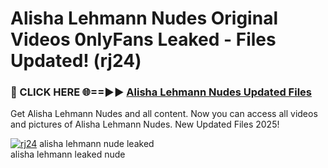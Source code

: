 # Alisha Lehmann Nudes Original Videos 0nlyFans Leaked - Files Updated! (rj24)

<h3>🔴 CLICK HERE 🌐==►► <a href="https://tinyurl.com/5h6xmrr3" rel="nofollow">Alisha Lehmann Nudes Updated Files</a></h3>

Get Alisha Lehmann Nudes and all content. Now you can access all videos and pictures of Alisha Lehmann Nudes. New Updated Files 2025!

[![rj24](https://i.imgur.com/KVD873Z.gif)](https://tinyurl.com/5h6xmrr3)
alisha lehmann nude leaked<br>
alisha lehmann leaked nude